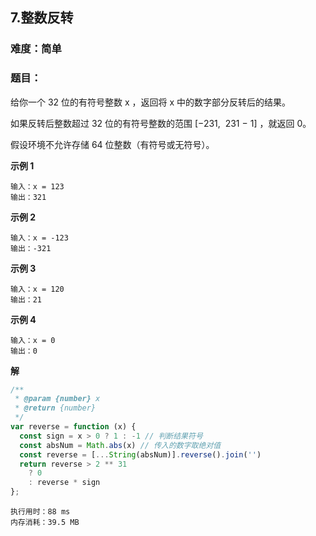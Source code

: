 ## 7.整数反转
### 难度：简单  

### 题目：  
给你一个 32 位的有符号整数 x ，返回将 x 中的数字部分反转后的结果。

如果反转后整数超过 32 位的有符号整数的范围 [−231,  231 − 1] ，就返回 0。

假设环境不允许存储 64 位整数（有符号或无符号）。



**示例 1**

```
输入：x = 123
输出：321
```
**示例 2**

```
输入：x = -123
输出：-321
```
**示例 3**

```
输入：x = 120
输出：21
```
**示例 4**

```
输入：x = 0
输出：0
```

**解**
```js
/**
 * @param {number} x
 * @return {number}
 */
var reverse = function (x) {
  const sign = x > 0 ? 1 : -1 // 判断结果符号
  const absNum = Math.abs(x) // 传入的数字取绝对值
  const reverse = [...String(absNum)].reverse().join('')
  return reverse > 2 ** 31
    ? 0
    : reverse * sign
};

```
```
执行用时：88 ms
内存消耗：39.5 MB
```